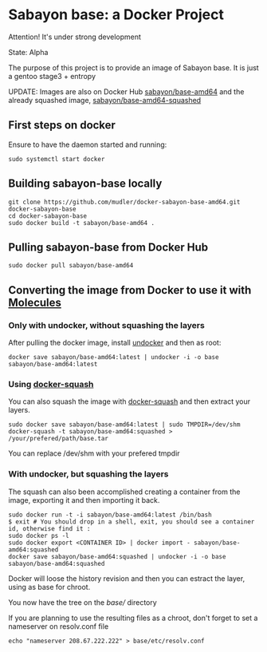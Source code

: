 # Sabayon base: a Docker Project #

Attention! It's under strong development

State: Alpha

The purpose of this project is to provide an image of Sabayon base.
It is just a gentoo stage3 + entropy

UPDATE: Images are also on Docker Hub [sabayon/base-amd64](https://registry.hub.docker.com/u/sabayon/base-amd64/) and the already squashed image, 
[sabayon/base-amd64-squashed](https://registry.hub.docker.com/u/sabayon/base-amd64-squashed/)

## First steps on docker

Ensure to have the daemon started and running:

    sudo systemctl start docker

## Building sabayon-base locally

    git clone https://github.com/mudler/docker-sabayon-base-amd64.git docker-sabayon-base
    cd docker-sabayon-base
    sudo docker build -t sabayon/base-amd64 .

## Pulling sabayon-base from Docker Hub

    sudo docker pull sabayon/base-amd64

## Converting the image from Docker to use it with [Molecules](https://github.com/Sabayon/molecules)

### Only with undocker, without squashing the layers

After pulling the docker image, install [undocker](https://github.com/larsks/undocker/) and then as root:

    docker save sabayon/base-amd64:latest | undocker -i -o base sabayon/base-amd64:latest

### Using [docker-squash](https://github.com/jwilder/docker-squash)
You can also squash the image with [docker-squash](https://github.com/jwilder/docker-squash) and then extract your layers.

    sudo docker save sabayon/base-amd64:latest | sudo TMPDIR=/dev/shm docker-squash -t sabayon/base-amd64:squashed > /your/prefered/path/base.tar

You can replace /dev/shm with your prefered tmpdir

### With undocker, but squashing the layers

The squash can also been accomplished creating a container from the image, exporting it and then importing it back.

    sudo docker run -t -i sabayon/base-amd64:latest /bin/bash
    $ exit # You should drop in a shell, exit, you should see a container id, otherwise find it :
    sudo docker ps -l
    sudo docker export <CONTAINER ID> | docker import - sabayon/base-amd64:squashed
    docker save sabayon/base-amd64:squashed | undocker -i -o base sabayon/base-amd64:squashed

Docker will loose the history revision and then you can estract the layer, using as base for chroot.

You now have the tree on the *base/* directory

If you are planning to use the resulting files as a chroot, don't forget to set a nameserver on resolv.conf file

    echo "nameserver 208.67.222.222" > base/etc/resolv.conf

